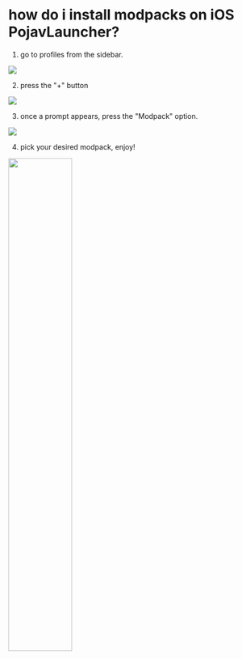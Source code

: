 # how do i install modpacks on iOS PojavLauncher?

1. go to profiles from the sidebar.

![](./images/Actions/ios/1.png)

2. press the "+" button

![](./images/Actions/ios/2.png)

3. once a prompt appears, press the "Modpack" option.

![](./images/Actions/ios/3.png)

4. pick your desired modpack, enjoy!

<img src="/images/Actions/ios/4.png" width=50% height=50%>
